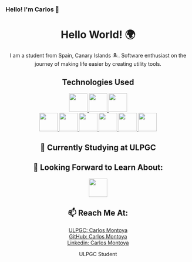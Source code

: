 ### Hello! I'm Carlos 👋

<h1 align="center"><b>Hello World! 🌍</b></h1>

<p align="center">
  I am a student from Spain, Canary Islands 🏝️. Software enthusiast on the journey of making life easier by creating utility tools.
</p>

<h2 align="center"><b>Technologies Used</b></h2>
<p align="center">
  <a href="https://www.javascript.com/" target="_blank">
    <img height="50" src="https://www.vectorlogo.zone/logos/javascript/javascript-ar21.svg">
  </a>
  <a href="https://angular.io/" target="_blank">
    <img height="50" src="https://www.vectorlogo.zone/logos/angular/angular-ar21.svg">
  </a>
  <a href="https://vuejs.org/" target="_blank">
    <img height="50" src="https://www.vectorlogo.zone/logos/vuejs/vuejs-ar21.svg">
  </a>
  <br>
  <a href="https://firebase.google.com/" target="_blank">
    <img height="50" src="https://www.vectorlogo.zone/logos/firebase/firebase-ar21.svg">
  </a>
  <a href="https://www.w3.org/html/" target="_blank">
    <img height="50" src="https://www.vectorlogo.zone/logos/w3_html5/w3_html5-ar21.svg">
  </a>
  <a href="https://www.w3.org/Style/CSS/" target="_blank">
    <img height="50" src="https://www.vectorlogo.zone/logos/w3_css/w3_css-ar21.svg">
  </a>
  <a href="https://www.java.com/es/" target="_blank">
    <img height="50" src="https://www.vectorlogo.zone/logos/java/java-ar21.svg">
  </a>
  <a href="https://getbootstrap.com/" target="_blank">
    <img height="50" src="https://www.vectorlogo.zone/logos/getbootstrap/getbootstrap-ar21.svg">
  </a>
  <a href="https://tailwindcss.com/" target="_blank">
    <img height="50" src="https://www.vectorlogo.zone/logos/tailwindcss/tailwindcss-ar21.svg">
  </a>

  
</p>

<h2 align="center"><b>💼 Currently Studying at ULPGC</b></h2>

<h2 align="center"><b>🌱 Looking Forward to Learn About:</b></h2>
<p align="center">
  <a href="https://reactjs.org/" target="_blank">
    <img height="50" src="https://www.vectorlogo.zone/logos/reactjs/reactjs-ar21.svg">
  </a>
</p>

<h2 align="center"><b>📫 Reach Me At:</b></h2>
<p align="center">
  <a href="mailto:carlos.montoya101@alu.ulpgc.es">ULPGC: Carlos Montoya</a><br>
  <a href="https://github.com/CarlosMontoyaHidalgo" target="_blank">GitHub: Carlos Montoya</a><br>
  <a href="https://www.linkedin.com/in/carlos-montoya-258a57313/" target="_blank">Linkedin: Carlos Montoya</a>

  
</p>

<div align="center">
  ULPGC Student
</div>
